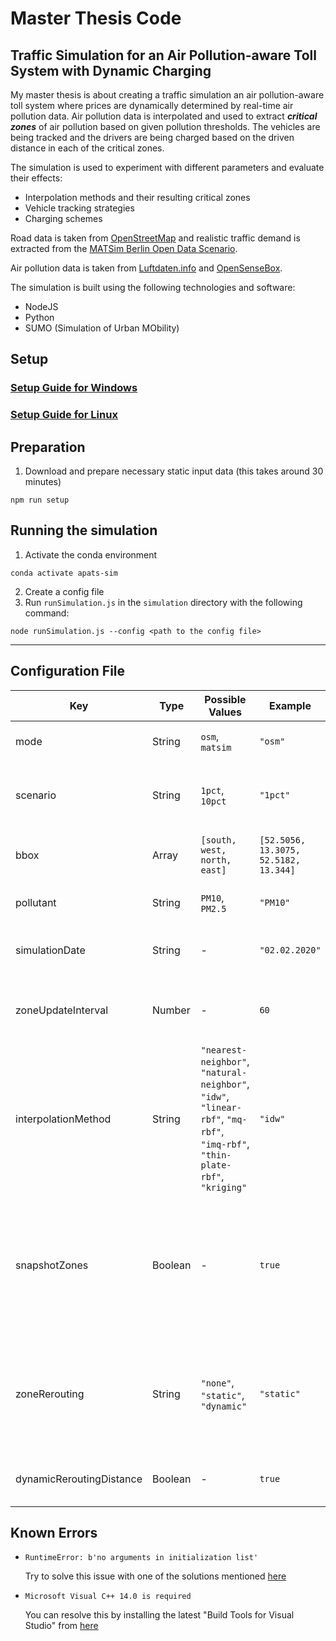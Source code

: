 # Master Thesis Code

## Traffic Simulation for an Air Pollution-aware Toll System with Dynamic Charging

My master thesis is about creating a traffic simulation an air pollution-aware toll system where prices are dynamically determined by real-time air pollution data. 
Air pollution data is interpolated and used to extract ***critical zones*** of air pollution based on given pollution thresholds. 
The vehicles are being tracked and the drivers are being charged based on the driven distance in each of the critical zones.

The simulation is used to experiment with different parameters and evaluate their effects:
  * Interpolation methods and their resulting critical zones
  * Vehicle tracking strategies
  * Charging schemes

Road data is taken from [OpenStreetMap](https://www.openstreetmap.org/) and realistic traffic demand is extracted from the [MATSim Berlin Open Data Scenario](https://github.com/matsim-scenarios/matsim-berlin). 

Air pollution data is taken from [Luftdaten.info](https://luftdaten.info/en/home-en/) and [OpenSenseBox](https://opensensemap.org/).

The simulation is built using the following technologies and software:
* NodeJS
* Python
* SUMO (Simulation of Urban MObility)

## Setup

### [Setup Guide for Windows](docs/windows.md)

### [Setup Guide for Linux](docs/linux.md)

## Preparation

1. Download and prepare necessary static input data (this takes around 30 minutes)

```
npm run setup
```

## Running the simulation

1. Activate the conda environment

```
conda activate apats-sim
```

2. Create a config file
3. Run `runSimulation.js` in the `simulation` directory with the following command:

```
node runSimulation.js --config <path to the config file>
```

---

## Configuration File

| Key| Type | Possible Values | Example | Description |
| - | - | - | - | - |
| mode | String | `osm`, `matsim` | `"osm"` | Determines where the network input data comes from (`osm` is preferred) |
| scenario | String | `1pct`, `10pct` | `"1pct"` | Determines which MATSim scenario is used for input plans (1pct should be the test scenario, 10pct is the full scenario) |
| bbox | Array | `[south, west, north, east]` | `[52.5056, 13.3075, 52.5182, 13.344]` | Bounding Box for the OSM case and also for limiting the parsed MATSim plans only for the given bbox |
| pollutant | String | `PM10`, `PM2.5` | `"PM10"` | Determines which pollutant measurements is being fetched |
| simulationDate | String | - | `"02.02.2020"` | Determines from which day the pollutant measurements should be fetched |
| zoneUpdateInterval | Number | - | `60` | Determines in which interval (in minutes) the zones should be updated. For example every 60 minutes. |
| interpolationMethod | String | `"nearest-neighbor"`, `"natural-neighbor"`, `"idw"`, `"linear-rbf"`, `"mq-rbf"`, `"imq-rbf"`, `"thin-plate-rbf"`, `"kriging"` | `"idw"` | Determined the interpolation method to be used to create the air quality zones |
| snapshotZones | Boolean | - | `true` | Determines if the zones are "frozen" for when vehicles enter the simulation. If it true, vehicles are only being tracked according to the zones that were active when they entered the simulation. If it is false, vehicles are always being tracked according to the most recent zones.  |
| zoneRerouting | String | `"none"`, `"static"`, `"dynamic"` | `"static"` | Determines if vehicles should reroute to avoid the critical zones. `"static"` reroutes vehicles at insertion, `"dynamic"` reroutes vehicles when vehicles get close (`dynamicReroutingDistance`) to any of the zones. |
| dynamicReroutingDistance | Boolean | - | `true` | Determines the distance to the zones when vehicles should be dynamically rerouted

## Known Errors

* `RuntimeError: b'no arguments in initialization list'`

  Try to solve this issue with one of the solutions mentioned [here](https://github.com/pyproj4/pyproj/issues/134)

* `Microsoft Visual C++ 14.0 is required`

  You can resolve this by installing the latest "Build Tools for Visual Studio" from [here](https://visualstudio.microsoft.com/thank-you-downloading-visual-studio/?sku=BuildTools&rel=16)